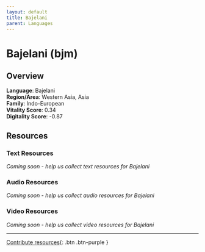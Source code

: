 ```yaml
---
layout: default
title: Bajelani
parent: Languages
---
```


# Bajelani (bjm)

## Overview

**Language**: Bajelani  
**Region/Area**: Western Asia, Asia  
**Family**: Indo-European  
**Vitality Score**: 0.34  
**Digitality Score**: -0.87  

## Resources

### Text Resources
*Coming soon - help us collect text resources for Bajelani*

### Audio Resources
*Coming soon - help us collect audio resources for Bajelani*

### Video Resources
*Coming soon - help us collect video resources for Bajelani*

---

[Contribute resources](https://fairtrain.github.io/){: .btn .btn-purple }
